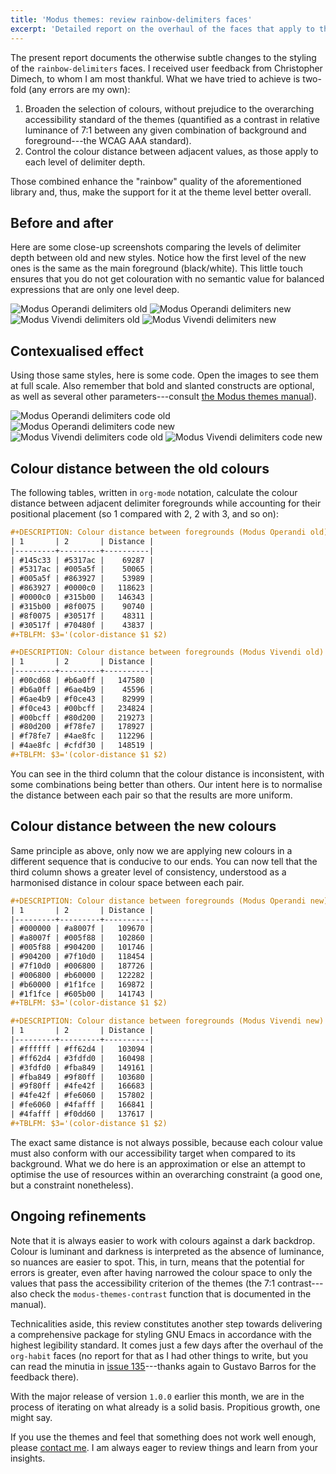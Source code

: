 ```yaml
---
title: 'Modus themes: review rainbow-delimiters faces'
excerpt: 'Detailed report on the overhaul of the faces that apply to the rainbow-delimiters package.'
---
```


The present report documents the otherwise subtle changes to the styling
of the `rainbow-delimiters` faces.  I received user feedback from
Christopher Dimech, to whom I am most thankful.  What we have tried to
achieve is two-fold (any errors are my own):

1. Broaden the selection of colours, without prejudice to the
   overarching accessibility standard of the themes (quantified as a
   contrast in relative luminance of 7:1 between any given combination
   of background and foreground---the WCAG AAA standard).
2. Control the colour distance between adjacent values, as those apply
   to each level of delimiter depth.

Those combined enhance the "rainbow" quality of the aforementioned
library and, thus, make the support for it at the theme level better
overall.

## Before and after

Here are some close-up screenshots comparing the levels of delimiter
depth between old and new styles.  Notice how the first level of the new
ones is the same as the main foreground (black/white).  This little
touch ensures that you do not get colouration with no semantic value for
balanced expressions that are only one level deep.

<img alt="Modus Operandi delimiters old" src="{{ '/assets/images/attachments/modus-operandi-rainbow-delimiters-parens-old.png' | absolute_url }}"/>

<img alt="Modus Operandi delimiters new" src="{{ '/assets/images/attachments/modus-operandi-rainbow-delimiters-parens-new.png' | absolute_url }}"/>

<img alt="Modus Vivendi delimiters old" src="{{ '/assets/images/attachments/modus-vivendi-rainbow-delimiters-parens-old.png' | absolute_url }}"/>

<img alt="Modus Vivendi delimiters new" src="{{ '/assets/images/attachments/modus-vivendi-rainbow-delimiters-parens-new.png' | absolute_url }}"/>

## Contexualised effect

Using those same styles, here is some code.  Open the images to see them
at full scale.  Also remember that bold and slanted constructs are
optional, as well as several other parameters---consult [the Modus
themes manual](https://protesilaos.com/emacs/modus-themes)).

<img alt="Modus Operandi delimiters code old" src="{{ '/assets/images/attachments/modus-operandi-rainbow-delimiters-code-large-old.png' | absolute_url }}"/>

<img alt="Modus Operandi delimiters code new" src="{{ '/assets/images/attachments/modus-operandi-rainbow-delimiters-code-large-new.png' | absolute_url }}"/>

<img alt="Modus Vivendi delimiters code old" src="{{ '/assets/images/attachments/modus-vivendi-rainbow-delimiters-code-large-old.png' | absolute_url }}"/>

<img alt="Modus Vivendi delimiters code new" src="{{ '/assets/images/attachments/modus-vivendi-rainbow-delimiters-code-large-new.png' | absolute_url }}"/>

## Colour distance between the old colours

The following tables, written in `org-mode` notation, calculate the
colour distance between adjacent delimiter foregrounds while accounting
for their positional placement (so 1 compared with 2, 2 with 3, and so
on):

```org
#+DESCRIPTION: Colour distance between foregrounds (Modus Operandi old)
| 1       | 2       | Distance |
|---------+---------+----------|
| #145c33 | #5317ac |    69287 |
| #5317ac | #005a5f |    50065 |
| #005a5f | #863927 |    53989 |
| #863927 | #0000c0 |   118623 |
| #0000c0 | #315b00 |   146343 |
| #315b00 | #8f0075 |    90740 |
| #8f0075 | #30517f |    48311 |
| #30517f | #70480f |    43837 |
#+TBLFM: $3='(color-distance $1 $2)

#+DESCRIPTION: Colour distance between foregrounds (Modus Vivendi old)
| 1       | 2       | Distance |
|---------+---------+----------|
| #00cd68 | #b6a0ff |   147580 |
| #b6a0ff | #6ae4b9 |    45596 |
| #6ae4b9 | #f0ce43 |    82999 |
| #f0ce43 | #00bcff |   234824 |
| #00bcff | #80d200 |   219273 |
| #80d200 | #f78fe7 |   178927 |
| #f78fe7 | #4ae8fc |   112296 |
| #4ae8fc | #cfdf30 |   148519 |
#+TBLFM: $3='(color-distance $1 $2)
```

You can see in the third column that the colour distance is
inconsistent, with some combinations being better than others.  Our
intent here is to normalise the distance between each pair so that the
results are more uniform.

## Colour distance between the new colours

Same principle as above, only now we are applying new colours in a
different sequence that is conducive to our ends.  You can now tell that
the third column shows a greater level of consistency, understood as a
harmonised distance in colour space between each pair.

```org
#+DESCRIPTION: Colour distance between foregrounds (Modus Operandi new)
| 1       | 2       | Distance |
|---------+---------+----------|
| #000000 | #a8007f |   109670 |
| #a8007f | #005f88 |   102860 |
| #005f88 | #904200 |   101746 |
| #904200 | #7f10d0 |   118454 |
| #7f10d0 | #006800 |   187726 |
| #006800 | #b60000 |   122282 |
| #b60000 | #1f1fce |   169872 |
| #1f1fce | #605b00 |   141743 |
#+TBLFM: $3='(color-distance $1 $2)

#+DESCRIPTION: Colour distance between foregrounds (Modus Vivendi new)
| 1       | 2       | Distance |
|---------+---------+----------|
| #ffffff | #ff62d4 |   103094 |
| #ff62d4 | #3fdfd0 |   160498 |
| #3fdfd0 | #fba849 |   149161 |
| #fba849 | #9f80ff |   103680 |
| #9f80ff | #4fe42f |   166683 |
| #4fe42f | #fe6060 |   157802 |
| #fe6060 | #4fafff |   166841 |
| #4fafff | #f0dd60 |   137617 |
#+TBLFM: $3='(color-distance $1 $2)
```

The exact same distance is not always possible, because each colour
value must also conform with our accessibility target when compared to
its background.  What we do here is an approximation or else an attempt
to optimise the use of resources within an overarching constraint (a
good one, but a constraint nonetheless).

## Ongoing refinements

Note that it is always easier to work with colours against a dark
backdrop.  Colour is luminant and darkness is interpreted as the absence
of luminance, so nuances are easier to spot.  This, in turn, means that
the potential for errors is greater, even after having narrowed the
colour space to only the values that pass the accessibility criterion of
the themes (the 7:1 contrast---also check the `modus-themes-contrast`
function that is documented in the manual).

Technicalities aside, this review constitutes another step towards
delivering a comprehensive package for styling GNU Emacs in accordance
with the highest legibility standard.  It comes just a few days after
the overhaul of the `org-habit` faces (no report for that as I had other
things to write, but you can read the minutia in [issue
135](https://gitlab.com/protesilaos/modus-themes/-/issues/135)---thanks
again to Gustavo Barros for the feedback there).

With the major release of version `1.0.0` earlier this month, we are in
the process of iterating on what already is a solid basis.  Propitious
growth, one might say.

If you use the themes and feel that something does not work well enough,
please [contact me](https://protesilaos.com/contact).  I am always eager
to review things and learn from your insights.

